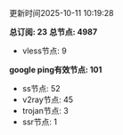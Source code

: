 更新时间2025-10-11 10:19:28

**总订阅: 23**
**总节点: 4987**
- vless节点: 9

**google ping有效节点: 101**
- ss节点: 52
- v2ray节点: 45
- trojan节点: 3
- ssr节点: 1
